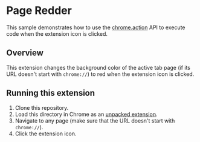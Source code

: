 # Page Redder

This sample demonstrates how to use the [chrome.action](https://developer.chrome.com/docs/extensions/reference/api/action) API to execute code when the extension icon is clicked.

## Overview

This extension changes the background color of the active tab page (if its URL doesn't start with `chrome://`) to red when the extension icon is clicked.

## Running this extension

1. Clone this repository.
2. Load this directory in Chrome as an [unpacked extension](https://developer.chrome.com/docs/extensions/mv3/getstarted/development-basics/#load-unpacked).
3. Navigate to any page (make sure that the URL doesn't start with `chrome://`).
4. Click the extension icon.
